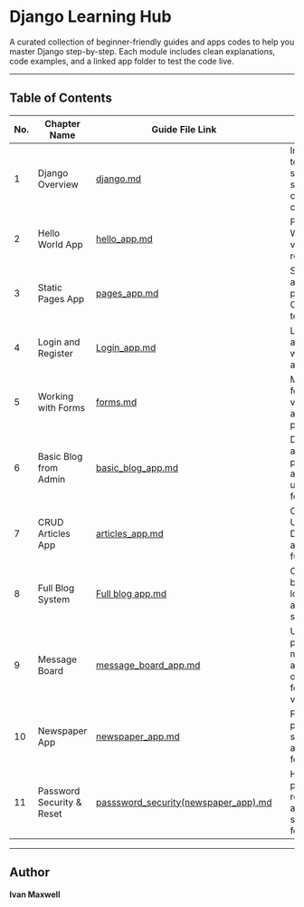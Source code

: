 #  Django Learning Hub 

A curated collection of beginner-friendly guides and apps codes to help you master Django step-by-step. Each module includes clean explanations, code examples, and a linked app folder to test the code live.

---

##  Table of Contents

| No. | Chapter Name               | Guide File Link                                    |                            | Description                                                                 |
|-----|----------------------------|----------------------------------------------------|--------------------------------------------------|-----------------------------------------------------------------------------|
| 1   | Django Overview            | [django.md](./basic.md)                           |                                                 | Introduction to Django: setup, project structure, core concepts.           |
| 2   | Hello World App            | [hello_app.md](./hello_app.md)                     |                             | Print “Hello, World!” using views and routing.                             |
| 3   | Static Pages App           | [pages_app.md](./pages_app.md)                     |                                | Static home and about pages using CBVs and templates.                      |
| 4   | Login and Register         | [Login_app.md](./Login_app.md)                     |                     | Login, logout, and register with built-in auth views.                      |
| 5   | Working with Forms         | [forms.md](./forms.md)                             |                     | ModelForms, form validation, and form processing.                          |
| 6   | Basic Blog from Admin      | [basic_blog_app.md](./basic_blog_app.md)           |                                   | Display articles posted via admin (no user input forms).                   |
| 7   | CRUD Articles App          | [articles_app.md](./articles_app.md)               |                          | Create, Read, Update, Delete articles with full user flow.                 |
| 8   | Full Blog System           | [Full blog app.md](./Full%20blog%20app.md)         |  | Combined blog app with login/register, articles, and static pages.        |
| 9   | Message Board              | [message_board_app.md](./message_board_app.md)     | | Users can post messages and view others’ via forms and views.             |
| 10  | Newspaper App              | [newspaper_app.md](./newspaper_app.md)             |  | Full news publishing system with all integrated features. |
| 11  | Password Security & Reset | [passsword_security(newspaper_app).md](./passsword_security(newspaper_app).md) |         | Hashing, password reset links, and user security features.                |

---


##  Author

**Ivan Maxwell**  

